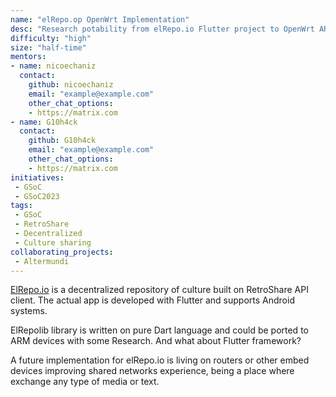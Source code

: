```yaml
---
name: "elRepo.op OpenWrt Implementation"
desc: "Research potability from elRepo.io Flutter project to OpenWrt ARM devices"
difficulty: "high"
size: "half-time"
mentors:
- name: nicoechaniz
  contact:
    github: nicoechaniz
    email: "example@example.com"
    other_chat_options:
    - https://matrix.com
- name: G10h4ck
  contact:
    github: G10h4ck
    email: "example@example.com"
    other_chat_options:
    - https://matrix.com
initiatives:
 - GSoC
 - GSoC2023
tags:
 - GSoC
 - RetroShare
 - Decentralized
 - Culture sharing
collaborating_projects:
 - Altermundi
---
```


[ElRepo.io](https://elrepo.io) is a decentralized repository of culture built on RetroShare API client.
The actual app is developed with Flutter and supports Android systems.

ElRepolib library is written on pure Dart language and could be ported to ARM devices with some Research.
And what about Flutter framework?

A future implementation for elRepo.io is living on routers or other embed devices improving shared
networks experience, being a place where exchange any type of media or text.

